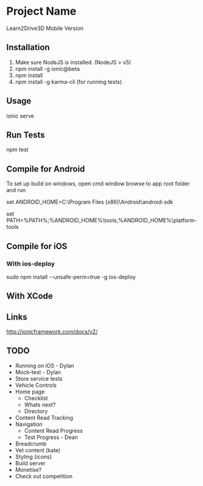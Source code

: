 # Project Name

Learn2Drive3D Mobile Version

## Installation

1. Make sure NodeJS is installed. (NodeJS > v5)
2. npm install -g ionic@beta
3. npm install
4. npm install -g karma-cli (for running tests)

## Usage

ionic serve

## Run Tests

npm test

## Compile for Android

To set up build on windows, open cmd window browse to app root folder and run

set ANDROID_HOME=C:\Program Files (x86)\Android\android-sdk

set PATH=%PATH%;%ANDROID\_HOME%\tools;%ANDROID\_HOME%\platform-tools


## Compile for iOS

### With ios-deploy
sudo npm install --unsafe-perm=true -g ios-deploy


## With XCode


## Links

http://ionicframework.com/docs/v2/


## TODO

- Running on iOS - Dylan
- Mock-test - Dylan
- Store service tests 
- Vehicle Controls
- Home page
    - Checklist
    - Whats next?
    - Directory
- Content Read Tracking
- Navigation 
    - Content Read Progress
    - Test Progress - Dean
- Breadcrumb
- Vet content (kate)
- Styling (icons)
- Build server
- Monetise?
- Check out competition
